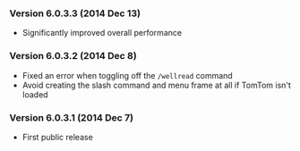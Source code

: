 ### Version 6.0.3.3 (2014 Dec 13)

* Significantly improved overall performance

### Version 6.0.3.2 (2014 Dec 8)

* Fixed an error when toggling off the `/wellread` command
* Avoid creating the slash command and menu frame at all if TomTom isn't loaded

### Version 6.0.3.1 (2014 Dec 7)

* First public release
